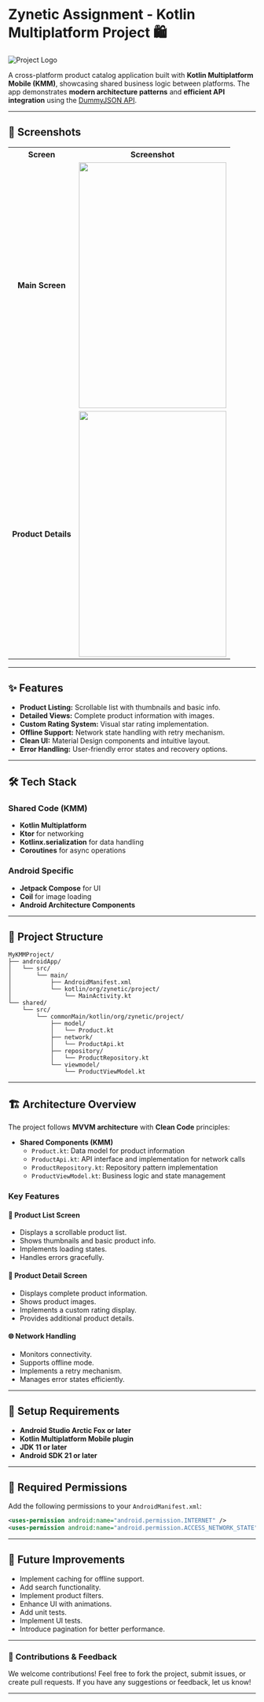 # **Zynetic Assignment** - Kotlin Multiplatform Project 🛍️

![Project Logo](https://github.com/user-attachments/assets/1cff8dae-e63b-4e46-b8f5-5ca12e5afbc8)

A cross-platform product catalog application built with **Kotlin Multiplatform Mobile (KMM)**, showcasing shared business logic between platforms. The app demonstrates **modern architecture patterns** and **efficient API integration** using the [DummyJSON API](https://dummyjson.com/).

---

## 📱 Screenshots

<table style="width:100%; text-align:center;">
  <tr>
    <th>Screen</th>
    <th>Screenshot</th>
  </tr>
  <tr>
    <td><strong>Main Screen</strong></td>
    <td><img src="https://github.com/user-attachments/assets/a9ce28ab-7c2b-4447-aa73-5ca612818ada" width="300" height="500"></td>
  </tr>
  <tr>
    <td><strong>Product Details</strong></td>
    <td><img src="https://github.com/user-attachments/assets/183a1665-4de9-4547-b015-1690cacf3aa1" width="300" height="500"></td>
  </tr>
</table>

---

## ✨ Features

- **Product Listing:** Scrollable list with thumbnails and basic info.
- **Detailed Views:** Complete product information with images.
- **Custom Rating System:** Visual star rating implementation.
- **Offline Support:** Network state handling with retry mechanism.
- **Clean UI:** Material Design components and intuitive layout.
- **Error Handling:** User-friendly error states and recovery options.

---

## 🛠️ Tech Stack

### **Shared Code (KMM)**
- **Kotlin Multiplatform**
- **Ktor** for networking
- **Kotlinx.serialization** for data handling
- **Coroutines** for async operations

### **Android Specific**
- **Jetpack Compose** for UI
- **Coil** for image loading
- **Android Architecture Components**

---

## 📁 Project Structure

```
MyKMMProject/
├── androidApp/
│   └── src/
│       └── main/
│           ├── AndroidManifest.xml
│           └── kotlin/org/zynetic/project/
│               └── MainActivity.kt
└── shared/
    └── src/
        └── commonMain/kotlin/org/zynetic/project/
            ├── model/
            │   └── Product.kt
            ├── network/
            │   └── ProductApi.kt
            ├── repository/
            │   └── ProductRepository.kt
            └── viewmodel/
                └── ProductViewModel.kt
```

---

## 🏗️ Architecture Overview

The project follows **MVVM architecture** with **Clean Code** principles:

- **Shared Components (KMM)**
    - `Product.kt`: Data model for product information
    - `ProductApi.kt`: API interface and implementation for network calls
    - `ProductRepository.kt`: Repository pattern implementation
    - `ProductViewModel.kt`: Business logic and state management

### **Key Features**

#### **📜 Product List Screen**
- Displays a scrollable product list.
- Shows thumbnails and basic product info.
- Implements loading states.
- Handles errors gracefully.

#### **📄 Product Detail Screen**
- Displays complete product information.
- Shows product images.
- Implements a custom rating display.
- Provides additional product details.

#### **🌐 Network Handling**
- Monitors connectivity.
- Supports offline mode.
- Implements a retry mechanism.
- Manages error states efficiently.

---

## 🚀 Setup Requirements

- **Android Studio Arctic Fox or later**
- **Kotlin Multiplatform Mobile plugin**
- **JDK 11 or later**
- **Android SDK 21 or later**

---

## 🔐 Required Permissions

Add the following permissions to your `AndroidManifest.xml`:

```xml
<uses-permission android:name="android.permission.INTERNET" />
<uses-permission android:name="android.permission.ACCESS_NETWORK_STATE" />
```

---

## 🔄 Future Improvements

- Implement caching for offline support.
- Add search functionality.
- Implement product filters.
- Enhance UI with animations.
- Add unit tests.
- Implement UI tests.
- Introduce pagination for better performance.

---

### 📌 **Contributions & Feedback**

We welcome contributions! Feel free to fork the project, submit issues, or create pull requests. If you have any suggestions or feedback, let us know!

---
